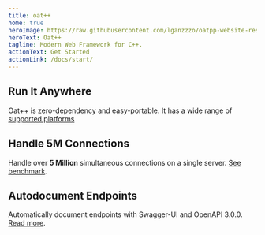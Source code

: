 ```yaml
---
title: oat++
home: true
heroImage: https://raw.githubusercontent.com/lganzzzo/oatpp-website-res/master/logo.png
heroText: Oat++
tagline: Modern Web Framework for C++.
actionText: Get Started
actionLink: /docs/start/
---
```


<seo/>

<div class="features">
  <div class="feature">
    <h2>Run It Anywhere</h2>
    <p>Oat++ is zero-dependency and easy-portable. It has a wide range of <a href="/supported-platforms/">supported platforms</a></p>
  </div>
  <div class="feature">
    <h2>Handle 5M Connections</h2>
    <p>Handle over <b>5 Million</b> simultaneous connections on a single server. <a href="/benchmark/websocket/5-million/">See benchmark</a>.</p>
  </div>
  <div class="feature">
    <h2>Autodocument Endpoints</h2>
    <p>Automatically document endpoints with Swagger-UI and OpenAPI 3.0.0. <a href="/docs/components/api-controller/#endpoint-annotation-and-api-documentation">Read more</a>.</p>
  </div>
</div>
